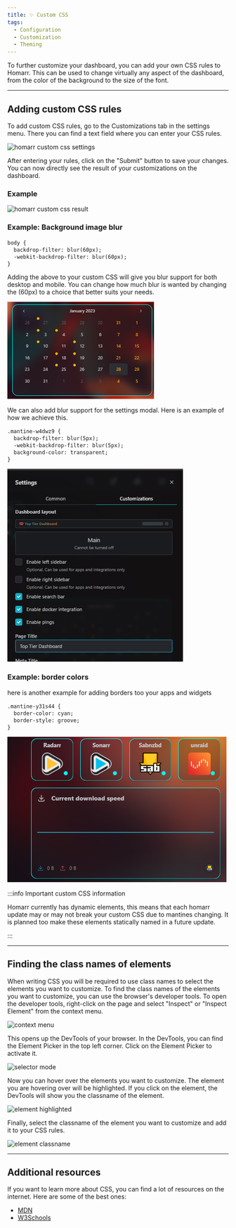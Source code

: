 ```yaml
---
title: ✨ Custom CSS
tags:
  - Configuration
  - Customization
  - Theming
---
```


To further customize your dashboard, you can add your own CSS rules to Homarr. This can be used to change virtually any aspect of the dashboard, from the color of the background to the size of the font.

---

## Adding custom CSS rules

To add custom CSS rules, go to the Customizations tab in the settings menu. There you can find a text field where you can enter your CSS rules.

![homarr custom css settings](./img/customizations-custom-css-setting.png)

After entering your rules, click on the "Submit" button to save your changes. You can now directly see the result of your customizations on the dashboard.

### Example

![homarr custom css result](./img/customizations-custom-css-result.png)

### Example: Background image blur

``` 
body {
  backdrop-filter: blur(60px);
  -webkit-backdrop-filter: blur(60px);
}
```
Adding the above to your custom CSS will give you blur support for both desktop and mobile. You can change how much blur is wanted by changing the (60px) to a choice that better suits your needs. 

![homarr custom css results](./img/customizations-custom-css-blur.png)

We can also add blur support for the settings modal. Here is an example of how we achieve this.

```
.mantine-w4dwz9 {
  backdrop-filter: blur(5px);
  -webkit-backdrop-filter: blur(5px);
  background-color: transparent;
}
```

![homarr custom css results](./img/customizations-css-blur-settings.png)

### Example: border colors

here is another example for adding borders too your apps and widgets

```
.mantine-y31s44 {
  border-color: cyan;
  border-style: groove;
}
```

![homarr custom css results](./img/customizations-css-border-color.png)

:::info Important custom CSS information

Homarr currently has dynamic elements, this means that each homarr update may or may not break your custom CSS due to mantines changing. It is planned too make these elements statically named in a future update.

:::

---

## Finding the class names of elements

When writing CSS you will be required to use class names to select the elements you want to customize. To find the class names of the elements you want to customize, you can use the browser's developer tools. To open the developer tools, right-click on the page and select "Inspect" or "Inspect Element" from the context menu.

![context menu](./img/customizations-custom-css-context-menu.png)

This opens up the DevTools of your browser. In the DevTools, you can find the Element Picker in the top left corner. Click on the Element Picker to activate it.

![selector mode](./img/customizations-custom-css-element-selector.png)

Now you can hover over the elements you want to customize. The element you are hovering over will be highlighted. If you click on the element, the DevTools will show you the classname of the element.

![element highlighted](./img/customizations-custom-css-element-highlight.png)

Finally, select the classname of the element you want to customize and add it to your CSS rules.

![element classname](./img/customizations-custom-css-classname.png)

---

## Additional resources

If you want to learn more about CSS, you can find a lot of resources on the internet. Here are some of the best ones:

- [MDN](https://developer.mozilla.org/en-US/docs/Learn/Getting_started_with_the_web/CSS_basics)
- [W3Schools](https://www.w3schools.com/css/)

